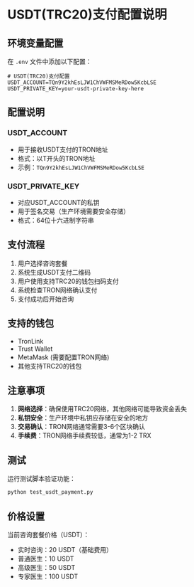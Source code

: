 # USDT(TRC20)支付配置说明

## 环境变量配置

在 `.env` 文件中添加以下配置：

```env
# USDT(TRC20)支付配置
USDT_ACCOUNT=TQn9Y2khEsLJW1ChVWFMSMeRDow5KcbLSE
USDT_PRIVATE_KEY=your-usdt-private-key-here
```

## 配置说明

### USDT_ACCOUNT
- 用于接收USDT支付的TRON地址
- 格式：以T开头的TRON地址
- 示例：`TQn9Y2khEsLJW1ChVWFMSMeRDow5KcbLSE`

### USDT_PRIVATE_KEY
- 对应USDT_ACCOUNT的私钥
- 用于签名交易（生产环境需要安全存储）
- 格式：64位十六进制字符串

## 支付流程

1. 用户选择咨询套餐
2. 系统生成USDT支付二维码
3. 用户使用支持TRC20的钱包扫码支付
4. 系统检查TRON网络确认支付
5. 支付成功后开始咨询

## 支持的钱包

- TronLink
- Trust Wallet
- MetaMask (需要配置TRON网络)
- 其他支持TRC20的钱包

## 注意事项

1. **网络选择**：确保使用TRC20网络，其他网络可能导致资金丢失
2. **私钥安全**：生产环境中私钥应存储在安全的地方
3. **交易确认**：TRON网络通常需要3-6个区块确认
4. **手续费**：TRON网络手续费较低，通常为1-2 TRX

## 测试

运行测试脚本验证功能：

```bash
python test_usdt_payment.py
```

## 价格设置

当前咨询套餐价格（USDT）：

- 实时咨询：20 USDT（基础费用）
- 普通医生：10 USDT
- 高级医生：50 USDT  
- 专家医生：100 USDT

